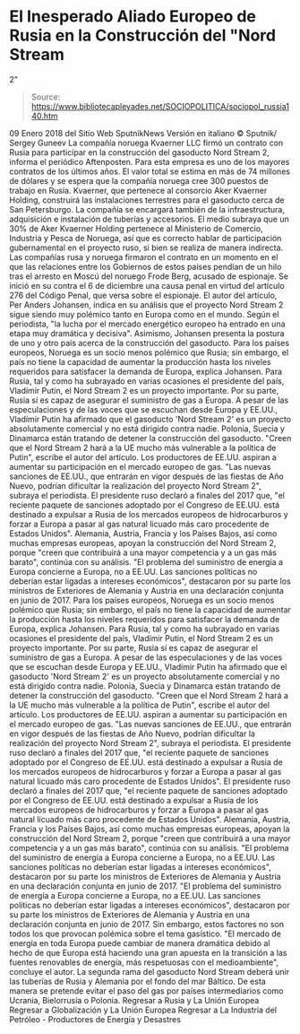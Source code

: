 # El Inesperado Aliado Europeo de Rusia en la Construcción del "Nord Stream 
2"

> Source: https://www.bibliotecapleyades.net/SOCIOPOLITICA/sociopol_russia140.htm

09 Enero 2018
del Sitio Web SputnikNews
Versión en italiano
© Sputnik/ Sergey Guneev La compañía noruega Kvaerner LLC
firmó un contrato con Rusia
para participar en la construcción
del gasoducto Nord Stream 2,
informa el periódico Aftenposten.
Para esta empresa es uno de los mayores contratos de los últimos años. El valor total se estima en más de 74 millones de dólares y se espera que la compañía noruega cree 300 puestos de trabajo en Rusia.
Kvaerner, que pertenece al consorcio Aker Kvaerner Holding, construirá las instalaciones terrestres para el gasoducto cerca de San Petersburgo. La compañía se encargará también de la infraestructura, adquisición e instalación de tuberías y accesorios.
El medio subraya que un 30% de Aker Kvaerner Holding pertenece al Ministerio de Comercio, Industria y Pesca de Noruega, así que es correcto hablar de participación gubernamental en el proyecto ruso, si bien se realiza de manera indirecta.
Las compañías rusa y noruega firmaron el contrato en un momento en el que las relaciones entre los Gobiernos de estos países pendían de un hilo tras el arresto en Moscú del noruego Frode Berg, acusado de espionaje.
Se inició en su contra el 6 de diciembre una causa penal en virtud del artículo 276 del Código Penal, que versa sobre el espionaje.
El autor del artículo, Per Anders Johansen, indica en su análisis que el proyecto Nord Stream 2 sigue siendo muy polémico tanto en Europa como en el mundo.
Según el periodista,
"la lucha por el mercado energético europeo ha entrado en una etapa muy dramática y decisiva".
Asimismo, Johansen presenta la postura de uno y otro país acerca de la construcción del gasoducto.
Para los países europeos, Noruega es un socio menos polémico que Rusia; sin embargo, el país no tiene la capacidad de aumentar la producción hasta los niveles requeridos para satisfacer la demanda de Europa, explica Johansen. Para Rusia, tal y como ha subrayado en varias ocasiones el presidente del país, Vladímir Putin, el Nord Stream 2 es un proyecto importante. Por su parte, Rusia sí es capaz de asegurar el suministro de gas a Europa. A pesar de las especulaciones y de las voces que se escuchan desde Europa y EE.UU., Vladímir Putin ha afirmado que el gasoducto 'Nord Stream 2' es un proyecto absolutamente comercial y no está dirigido contra nadie. Polonia, Suecia y Dinamarca están tratando de detener la construcción del gasoducto. "Creen que el Nord Stream 2 hará a la UE mucho más vulnerable a la política de Putin", escribe el autor del artículo. Los productores de EE.UU. aspiran a aumentar su participación en el mercado europeo de gas. "Las nuevas sanciones de EE.UU., que entrarán en vigor después de las fiestas de Año Nuevo, podrían dificultar la realización del proyecto Nord Stream 2", subraya el periodista. El presidente ruso declaró a finales del 2017 que, "el reciente paquete de sanciones adoptado por el Congreso de EE.UU. está destinado a expulsar a Rusia de los mercados europeos de hidrocarburos y forzar a Europa a pasar al gas natural licuado más caro procedente de Estados Unidos". Alemania, Austria, Francia y los Países Bajos, así como muchas empresas europeas, apoyan la construcción del Nord Stream 2, porque "creen que contribuirá a una mayor competencia y a un gas más barato", continúa con su análisis. "El problema del suministro de energía a Europa concierne a Europa, no a EE.UU. Las sanciones políticas no deberían estar ligadas a intereses económicos", destacaron por su parte los ministros de Exteriores de Alemania y Austria en una declaración conjunta en junio de 2017.
Para los países europeos, Noruega es un socio menos polémico que Rusia; sin embargo, el país no tiene la capacidad de aumentar la producción hasta los niveles requeridos para satisfacer la demanda de Europa, explica Johansen.
Para Rusia, tal y como ha subrayado en varias ocasiones el presidente del país, Vladímir Putin, el Nord Stream 2 es un proyecto importante.
Por su parte, Rusia sí es capaz de asegurar el suministro de gas a Europa.
A pesar de las especulaciones y de las voces que se escuchan desde Europa y EE.UU., Vladímir Putin ha afirmado que el gasoducto 'Nord Stream 2' es un proyecto absolutamente comercial y no está dirigido contra nadie.
Polonia, Suecia y Dinamarca están tratando de detener la construcción del gasoducto.
"Creen que el Nord Stream 2 hará a la UE mucho más vulnerable a la política de Putin", escribe el autor del artículo.
Los productores de EE.UU. aspiran a aumentar su participación en el mercado europeo de gas.
"Las nuevas sanciones de EE.UU., que entrarán en vigor después de las fiestas de Año Nuevo, podrían dificultar la realización del proyecto Nord Stream 2", subraya el periodista.
El presidente ruso declaró a finales del 2017 que, "el reciente paquete de sanciones adoptado por el Congreso de EE.UU. está destinado a expulsar a Rusia de los mercados europeos de hidrocarburos y forzar a Europa a pasar al gas natural licuado más caro procedente de Estados Unidos".
El presidente ruso declaró a finales del 2017 que,
"el reciente paquete de sanciones adoptado por el Congreso de EE.UU. está destinado a expulsar a Rusia de los mercados europeos de hidrocarburos y forzar a Europa a pasar al gas natural licuado más caro procedente de Estados Unidos".
Alemania, Austria, Francia y los Países Bajos, así como muchas empresas europeas, apoyan la construcción del Nord Stream 2, porque "creen que contribuirá a una mayor competencia y a un gas más barato", continúa con su análisis.
"El problema del suministro de energía a Europa concierne a Europa, no a EE.UU. Las sanciones políticas no deberían estar ligadas a intereses económicos", destacaron por su parte los ministros de Exteriores de Alemania y Austria en una declaración conjunta en junio de 2017.
"El problema del suministro de energía a Europa concierne a Europa, no a EE.UU.
Las sanciones políticas no deberían estar ligadas a intereses económicos", destacaron por su parte los ministros de Exteriores de Alemania y Austria en una declaración conjunta en junio de 2017.
Sin embargo, estos factores no son todos los que provocan polémica sobre el tema gasístico.
"El mercado de energía en toda Europa puede cambiar de manera dramática debido al hecho de que Europa está haciendo una gran apuesta en la transición a las fuentes renovables de energía, más respetuosas con el medioambiente", concluye el autor.
La segunda rama del gasoducto Nord Stream deberá unir las tuberías de Rusia y Alemania por el fondo del mar Báltico.
De esta manera se pretende evitar el paso del gas por países intermediarios como Ucrania, Bielorrusia o Polonia.
Regresar a Rusia y La Unión Europea
Regresar a Globalización y La Unión Europea
Regresar a La Industria del Petróleo - Productores de Energía y Desastres
